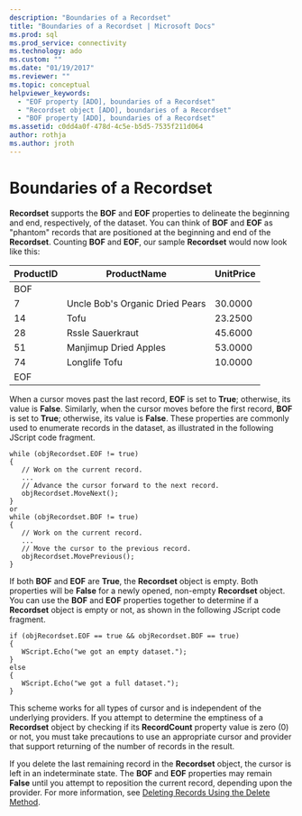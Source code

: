 ```yaml
---
description: "Boundaries of a Recordset"
title: "Boundaries of a Recordset | Microsoft Docs"
ms.prod: sql
ms.prod_service: connectivity
ms.technology: ado
ms.custom: ""
ms.date: "01/19/2017"
ms.reviewer: ""
ms.topic: conceptual
helpviewer_keywords: 
  - "EOF property [ADO], boundaries of a Recordset"
  - "Recordset object [ADO], boundaries of a Recordset"
  - "BOF property [ADO], boundaries of a Recordset"
ms.assetid: c0dd4a0f-478d-4c5e-b5d5-7535f211d064
author: rothja
ms.author: jroth
---
```

# Boundaries of a Recordset
**Recordset** supports the **BOF** and **EOF** properties to delineate the beginning and end, respectively, of the dataset. You can think of **BOF** and **EOF** as "phantom" records that are positioned at the beginning and end of the **Recordset**. Counting **BOF** and **EOF**, our sample **Recordset** would now look like this:  
  
|ProductID|ProductName|UnitPrice|  
|---------------|-----------------|---------------|  
|BOF|||  
|7|Uncle Bob's Organic Dried Pears|30.0000|  
|14|Tofu|23.2500|  
|28|Rssle Sauerkraut|45.6000|  
|51|Manjimup Dried Apples|53.0000|  
|74|Longlife Tofu|10.0000|  
|EOF|||  
  
 When a cursor moves past the last record, **EOF** is set to **True**; otherwise, its value is **False**. Similarly, when the cursor moves before the first record, **BOF** is set to **True**; otherwise, its value is **False**. These properties are commonly used to enumerate records in the dataset, as illustrated in the following JScript code fragment.  
  
```  
while (objRecordset.EOF != true)   
{  
   // Work on the current record.  
   ...  
   // Advance the cursor forward to the next record.  
   objRecordset.MoveNext();  
}  
or  
while (objRecordset.BOF != true)   
{  
   // Work on the current record.  
   ...  
   // Move the cursor to the previous record.  
   objRecordset.MovePrevious();  
}  
```  
  
 If both **BOF** and **EOF** are **True**, the **Recordset** object is empty. Both properties will be **False** for a newly opened, non-empty **Recordset** object. You can use the **BOF** and **EOF** properties together to determine if a **Recordset** object is empty or not, as shown in the following JScript code fragment.  
  
```  
if (objRecordset.EOF == true && objRecordset.BOF == true)  
{  
   WScript.Echo("we got an empty dataset.");  
}  
else  
{  
   WScript.Echo("we got a full dataset.");  
}  
```  
  
 This scheme works for all types of cursor and is independent of the underlying providers. If you attempt to determine the emptiness of a **Recordset** object by checking if its **RecordCount** property value is zero (0) or not, you must take precautions to use an appropriate cursor and provider that support returning of the number of records in the result.  
  
 If you delete the last remaining record in the **Recordset** object, the cursor is left in an indeterminate state. The **BOF** and **EOF** properties may remain **False** until you attempt to reposition the current record, depending upon the provider. For more information, see [Deleting Records Using the Delete Method](./deleting-records-using-the-delete-method.md).
